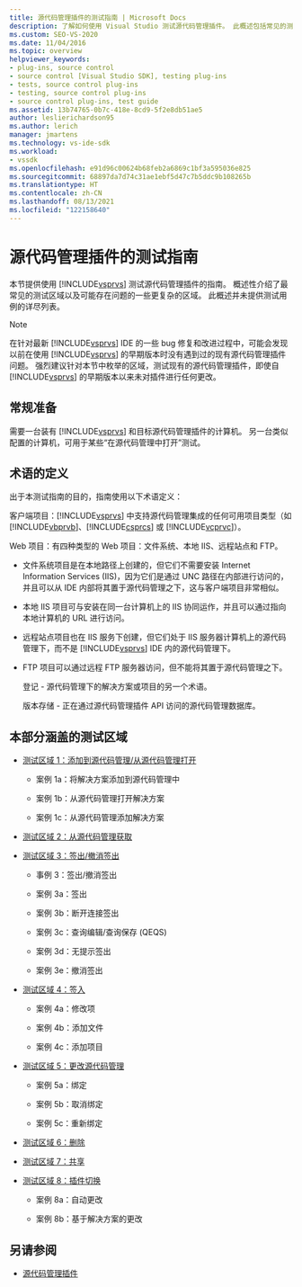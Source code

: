 ```yaml
---
title: 源代码管理插件的测试指南 | Microsoft Docs
description: 了解如何使用 Visual Studio 测试源代码管理插件。 此概述包括常见的测试区域。
ms.custom: SEO-VS-2020
ms.date: 11/04/2016
ms.topic: overview
helpviewer_keywords:
- plug-ins, source control
- source control [Visual Studio SDK], testing plug-ins
- tests, source control plug-ins
- testing, source control plug-ins
- source control plug-ins, test guide
ms.assetid: 13b74765-0b7c-418e-8cd9-5f2e8db51ae5
author: leslierichardson95
ms.author: lerich
manager: jmartens
ms.technology: vs-ide-sdk
ms.workload:
- vssdk
ms.openlocfilehash: e91d96c00624b68feb2a6869c1bf3a595036e825
ms.sourcegitcommit: 68897da7d74c31ae1ebf5d47c7b5ddc9b108265b
ms.translationtype: HT
ms.contentlocale: zh-CN
ms.lasthandoff: 08/13/2021
ms.locfileid: "122158640"
---
```

# <a name="test-guide-for-source-control-plug-ins"></a>源代码管理插件的测试指南
本节提供使用 [!INCLUDE[vsprvs](../../code-quality/includes/vsprvs_md.md)] 测试源代码管理插件的指南。 概述性介绍了最常见的测试区域以及可能存在问题的一些更复杂的区域。 此概述并未提供测试用例的详尽列表。

> [!NOTE]
> 在针对最新 [!INCLUDE[vsprvs](../../code-quality/includes/vsprvs_md.md)] IDE 的一些 bug 修复和改进过程中，可能会发现以前在使用 [!INCLUDE[vsprvs](../../code-quality/includes/vsprvs_md.md)] 的早期版本时没有遇到过的现有源代码管理插件问题。 强烈建议针对本节中枚举的区域，测试现有的源代码管理插件，即使自 [!INCLUDE[vsprvs](../../code-quality/includes/vsprvs_md.md)] 的早期版本以来未对插件进行任何更改。

## <a name="common-preparation"></a>常规准备
 需要一台装有 [!INCLUDE[vsprvs](../../code-quality/includes/vsprvs_md.md)] 和目标源代码管理插件的计算机。 另一台类似配置的计算机，可用于某些“在源代码管理中打开”测试。

## <a name="definition-of-terms"></a>术语的定义
 出于本测试指南的目的，指南使用以下术语定义：

 客户端项目：[!INCLUDE[vsprvs](../../code-quality/includes/vsprvs_md.md)] 中支持源代码管理集成的任何可用项目类型（如 [!INCLUDE[vbprvb](../../code-quality/includes/vbprvb_md.md)]、[!INCLUDE[csprcs](../../data-tools/includes/csprcs_md.md)] 或 [!INCLUDE[vcprvc](../../code-quality/includes/vcprvc_md.md)]）。

 Web 项目：有四种类型的 Web 项目：文件系统、本地 IIS、远程站点和 FTP。

- 文件系统项目是在本地路径上创建的，但它们不需要安装 Internet Information Services (IIS)，因为它们是通过 UNC 路径在内部进行访问的，并且可以从 IDE 内部将其置于源代码管理之下，这与客户端项目非常相似。

- 本地 IIS 项目可与安装在同一台计算机上的 IIS 协同运作，并且可以通过指向本地计算机的 URL 进行访问。

- 远程站点项目也在 IIS 服务下创建，但它们处于 IIS 服务器计算机上的源代码管理下，而不是 [!INCLUDE[vsprvs](../../code-quality/includes/vsprvs_md.md)] IDE 内的源代码管理下。

- FTP 项目可以通过远程 FTP 服务器访问，但不能将其置于源代码管理之下。

  登记 - 源代码管理下的解决方案或项目的另一个术语。

  版本存储 - 正在通过源代码管理插件 API 访问的源代码管理数据库。

## <a name="test-areas-covered-in-this-section"></a>本部分涵盖的测试区域

- [测试区域 1：添加到源代码管理/从源代码管理打开](../../extensibility/internals/test-area-1-add-to-open-from-source-control.md)

  - 案例 1a：将解决方案添加到源代码管理中

  - 案例 1b：从源代码管理打开解决方案

  - 案例 1c：从源代码管理添加解决方案

- [测试区域 2：从源代码管理获取](../../extensibility/internals/test-area-2-get-from-source-control.md)

- [测试区域 3：签出/撤消签出](../../extensibility/internals/test-area-3-check-out-undo-checkout.md)

  - 事例 3：签出/撤消签出

  - 案例 3a：签出

  - 案例 3b：断开连接签出

  - 案例 3c：查询编辑/查询保存 (QEQS)

  - 案例 3d：无提示签出

  - 案例 3e：撤消签出

- [测试区域 4：签入](../../extensibility/internals/test-area-4-check-in.md)

  - 案例 4a：修改项

  - 案例 4b：添加文件

  - 案例 4c：添加项目

- [测试区域 5：更改源代码管理](../../extensibility/internals/test-area-5-change-source-control.md)

  - 案例 5a：绑定

  - 案例 5b：取消绑定

  - 案例 5c：重新绑定

- [测试区域 6：删除](../../extensibility/internals/test-area-6-delete.md)

- [测试区域 7：共享](../../extensibility/internals/test-area-7-share.md)

- [测试区域 8：插件切换](../../extensibility/internals/test-area-8-plug-in-switching.md)

  - 案例 8a：自动更改

  - 案例 8b：基于解决方案的更改

## <a name="see-also"></a>另请参阅
- [源代码管理插件](../../extensibility/source-control-plug-ins.md)
